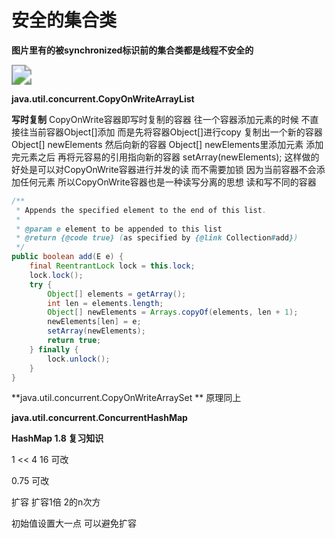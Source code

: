 # 安全的集合类

**图片里有的被synchronized标识前的集合类都是线程不安全的**

<img src="http://img.tomato530.com/notSafeList.png" style="zoom:200%;" />

**java.util.concurrent.CopyOnWriteArrayList**

**写时复制** CopyOnWrite容器即写时复制的容器 往一个容器添加元素的时候 不直接往当前容器Object[]添加 而是先将容器Object[]进行copy 复制出一个新的容器 Object[] newElements 然后向新的容器 Object[] newElements里添加元素 添加完元素之后 再将元容易的引用指向新的容器 setArray(newElements); 这样做的好处是可以对CopyOnWrite容器进行并发的读 而不需要加锁 因为当前容器不会添加任何元素 所以CopyOnWrite容器也是一种读写分离的思想 读和写不同的容器

```java
/**
 * Appends the specified element to the end of this list.
 *
 * @param e element to be appended to this list
 * @return {@code true} (as specified by {@link Collection#add})
 */
public boolean add(E e) {
    final ReentrantLock lock = this.lock;
    lock.lock();
    try {
        Object[] elements = getArray();
        int len = elements.length;
        Object[] newElements = Arrays.copyOf(elements, len + 1);
        newElements[len] = e;
        setArray(newElements);
        return true;
    } finally {
        lock.unlock();
    }
}
```

**java.util.concurrent.CopyOnWriteArraySet **  原理同上

**java.util.concurrent.ConcurrentHashMap**

**HashMap 1.8 复习知识**

1 << 4  16 可改

0.75 可改

扩容 扩容1倍 2的n次方

初始值设置大一点 可以避免扩容


